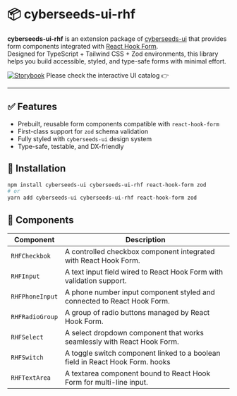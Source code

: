 # 📦 cyberseeds-ui-rhf

**cyberseeds-ui-rhf** is an extension package of [cyberseeds-ui](https://github.com/cyber937/cyberseeds-ui) that provides form components integrated with [React Hook Form](https://react-hook-form.com/).  
Designed for TypeScript + Tailwind CSS + Zod environments, this library helps you build accessible, styled, and type-safe forms with minimal effort.

[![Storybook](https://img.shields.io/badge/Storybook-online-orange?logo=storybook)]([https://cyber937.github.io/cyberseeds-ui/?path=/docs/overview--docs](https://cyber937.github.io/cyberseeds-ui-rhf/?path=/story/form--default)) Please check the interactive UI catalog 👉

---

## ✅ Features

- Prebuilt, reusable form components compatible with `react-hook-form`
- First-class support for `zod` schema validation
- Fully styled with `cyberseeds-ui` design system
- Type-safe, testable, and DX-friendly

## 🚀 Installation

```bash
npm install cyberseeds-ui cyberseeds-ui-rhf react-hook-form zod
# or
yarn add cyberseeds-ui cyberseeds-ui-rhf react-hook-form zod
```

## 🧱 Components

| Component       | Description                                                                   |
| --------------- | ----------------------------------------------------------------------------- |
| `RHFCheckbok`   | A controlled checkbox component integrated with React Hook Form.              |
| `RHFInput`      | A text input field wired to React Hook Form with validation support.          |
| `RHFPhoneInput` | A phone number input component styled and connected to React Hook Form.       |
| `RHFRadioGroup` | A group of radio buttons managed by React Hook Form.                          |
| `RHFSelect`     | A select dropdown component that works seamlessly with React Hook Form.       |
| `RHFSwitch`     | A toggle switch component linked to a boolean field in React Hook Form. hooks |
| `RHFTextArea`   | A textarea component bound to React Hook Form for multi-line input.           |
